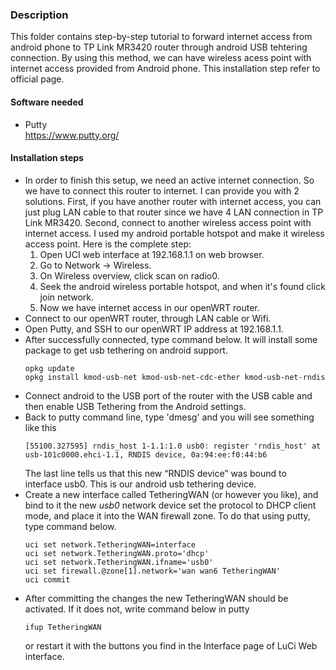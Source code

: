 ### Description
This folder contains step-by-step tutorial to forward internet access from android phone to TP Link MR3420 router through android USB tehtering connection. By using this method, we can have wireless acess point with internet access provided from Android phone. This installation step refer to official page.

#### Software needed
* Putty <br>
https://www.putty.org/

#### Installation steps
* In order to finish this setup, we need an active internet connection. So we have to connect this router to internet. I can provide you with 2 solutions. First, if you have another router with internet access, you can just plug LAN cable to that router since we have 4 LAN connection in TP Link MR3420. Second, connect to another wireless access point with internet access. I used my android portable hotspot and make it wireless access point. Here is the complete step: <br>
    1. Open UCI web interface at 192.168.1.1 on web browser.
    2. Go to Network -> Wireless.
    3. On Wireless overview, click scan on radio0.
    4. Seek the android wireless portable hotspot, and when it's found click join network.
    5. Now we have internet access in our openWRT router.
* Connect to our openWRT router, through LAN cable or Wifi.
* Open Putty, and SSH to our openWRT IP address at 192.168.1.1.
* After successfully connected, type command below. It will install some package to get usb tethering on android support.
    ```
    opkg update
    opkg install kmod-usb-net kmod-usb-net-cdc-ether kmod-usb-net-rndis
    ```
* Connect android to the USB port of the router with the USB cable and then enable USB Tethering from the Android settings.
* Back to putty command line, type 'dmesg' and you will see something like this
    ```
    [55100.327595] rndis_host 1-1.1:1.0 usb0: register 'rndis_host' at usb-101c0000.ehci-1.1, RNDIS device, 0a:94:ee:f0:44:b6
    ```
    The last line tells us that this new “RNDIS device” was bound to interface usb0. This is our android usb tethering device. 
* Create a new interface called TetheringWAN (or however you like), and bind to it the new *usb0* network device  set the protocol to DHCP client mode, and place it into the WAN firewall zone. To do that using putty, type command below.
    ```
    uci set network.TetheringWAN=interface
    uci set network.TetheringWAN.proto='dhcp'
    uci set network.TetheringWAN.ifname='usb0'
    uci set firewall.@zone[1].network='wan wan6 TetheringWAN'
    uci commit
    ```
* After committing the changes the new TetheringWAN should be activated.
If it does not, write command below in putty
    ```
    ifup TetheringWAN
    ```
    or restart it with the buttons you find in the Interface page of LuCi Web interface.
